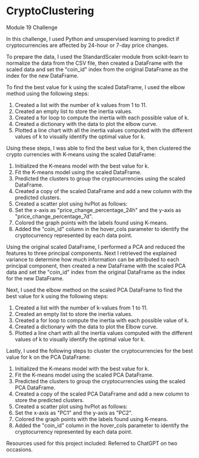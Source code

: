 # CryptoClustering
Module 19 Challenge

In this challenge, I used Python and unsupervised learning to predict if cryptocurrencies are affected by 24-hour or 7-day price changes.

To prepare the data, I used the StandardScaler module from scikit-learn to normalize the data from the CSV file, then created a DataFrame with the scaled data and set the "coin_id" index from the original DataFrame as the index for the new DataFrame.

To find the best value for k using the scaled DataFrame, I used the elbow method using the following steps:
1. Created a list with the number of k values from 1 to 11.
2. Created an empty list to store the inertia values.
3. Created a for loop to compute the inertia with each possible value of k.
4. Created a dictionary with the data to plot the elbow curve.
5. Plotted a line chart with all the inertia values computed with the different values of k to visually identify the optimal value for k.

Using these steps, I was able to find the best value for k, then clustered the crypto currencies with K-means using the scaled DataFrame:
1. Initialized the K-means model with the best value for k.
2. Fit the K-means model using the scaled DataFrame.
3. Predicted the clusters to group the cryptocurrencies using the scaled DataFrame.
4. Created a copy of the scaled DataFrame and add a new column with the predicted clusters.
5. Created a scatter plot using hvPlot as follows:
6. Set the x-axis as "price_change_percentage_24h" and the y-axis as "price_change_percentage_7d".
7. Colored the graph points with the labels found using K-means.
8. Added the "coin_id" column in the hover_cols parameter to identify the cryptocurrency represented by each data point.

Using the original scaled DataFrame, I performed a PCA and reduced the features to three principal components. Next I retrieved the explained variance to determine how much information can be attributed to each principal component, then created a new DataFrame with the scaled PCA data and set the "coin_id" index from the original DataFrame as the index for the new DataFrame.

Next, I used the elbow method on the scaled PCA DataFrame to find the best value for k using the following steps:
1. Created a list with the number of k-values from 1 to 11.
2. Created an empty list to store the inertia values.
3. Created a for loop to compute the inertia with each possible value of k.
4. Created a dictionary with the data to plot the Elbow curve.
5. Plotted a line chart with all the inertia values computed with the different values of k to visually identify the optimal value for k.

Lastly, I used the following steps to cluster the cryptocurrencies for the best value for k on the PCA DataFrame:
1. Initialized the K-means model with the best value for k.
2. Fit the K-means model using the scaled PCA DataFrame.
3. Predicted the clusters to group the cryptocurrencies using the scaled PCA DataFrame.
4. Created a copy of the scaled PCA DataFrame and add a new column to store the predicted clusters.
5. Created a scatter plot using hvPlot as follows:
6. Set the x-axis as "PC1" and the y-axis as "PC2".
7. Colored the graph points with the labels found using K-means.
8. Added the "coin_id" column in the hover_cols parameter to identify the cryptocurrency represented by each data point.

Resources used for this project included:
Referred to ChatGPT on two occasions.